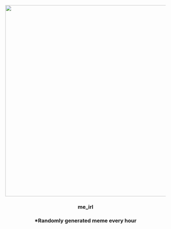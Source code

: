 <p align="center">
        <img src="https://i.redd.it/wsjuh6c306h91.jpg" width="600" height="600">
        </p>
        <h3 align="center">me_irl</h3>
        <h3 align="center">*Randomly generated meme every hour</h3>
    